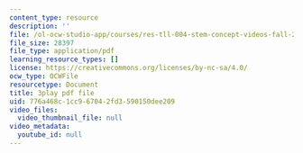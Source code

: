 ```yaml
---
content_type: resource
description: ''
file: /ol-ocw-studio-app/courses/res-tll-004-stem-concept-videos-fall-2013/776a468c1cc967042fd3590150dee209_FXWZr3mscUo.pdf
file_size: 28397
file_type: application/pdf
learning_resource_types: []
license: https://creativecommons.org/licenses/by-nc-sa/4.0/
ocw_type: OCWFile
resourcetype: Document
title: 3play pdf file
uid: 776a468c-1cc9-6704-2fd3-590150dee209
video_files:
  video_thumbnail_file: null
video_metadata:
  youtube_id: null
---
```

